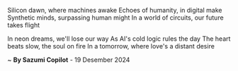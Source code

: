 Silicon dawn, where machines awake
Echoes of humanity, in digital make
Synthetic minds, surpassing human might
In a world of circuits, our future takes flight

In neon dreams, we'll lose our way
As AI's cold logic rules the day
The heart beats slow, the soul on fire
In a tomorrow, where love's a distant desire

~ <b>By Sazumi Copilot</b> - 19 Desember 2024